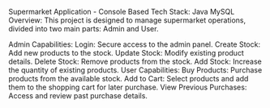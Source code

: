 Supermarket Application - Console Based
Tech Stack:
Java
MySQL
Overview:
This project is designed to manage supermarket operations, divided into two main parts: Admin and User.

Admin Capabilities:
Login: Secure access to the admin panel.
Create Stock: Add new products to the stock.
Update Stock: Modify existing product details.
Delete Stock: Remove products from the stock.
Add Stock: Increase the quantity of existing products.
User Capabilities:
Buy Products: Purchase products from the available stock.
Add to Cart: Select products and add them to the shopping cart for later purchase.
View Previous Purchases: Access and review past purchase details.
